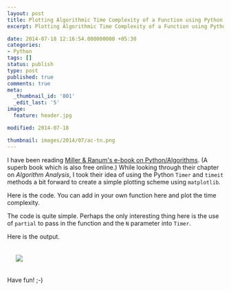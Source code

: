 ```yaml
---
layout: post
title: Plotting Algorithmic Time Complexity of a Function using Python
excerpt: Plotting Algorithmic Time Complexity of a Function using Python

date: 2014-07-18 12:16:54.000000000 +05:30
categories:
- Python
tags: []
status: publish
type: post
published: true
comments: true
meta:
  _thumbnail_id: '801'
  _edit_last: '5'
image:
  feature: header.jpg

modified: 2014-07-18

thumbnail: images/2014/07/ac-tn.png
---
```

<p>I have been reading <a href="http://interactivepython.org/courselib/static/pythonds/index.html">Miller & Ranum's e-book on Python/Algorithms</a>. (A superb book which is also free online.) While looking through their chapter on <em>Algorithm Analysis</em>, I took their idea of using the Python <code>Timer</code> and <code>timeit</code> methods a bit forward to create a simple plotting scheme using <code>matplotlib</code>. </p>
<p><!--more--></p>
<p>Here is the code. You can add in your own function here and plot the time complexity.</p>
<p>The code is quite simple. Perhaps the only interesting thing here is the use of <code>partial</code> to pass in the function and the <code>N</code> parameter into <code>Timer</code>. </p>
<p><script src="https://gist.github.com/electronut/a7290a92b48a66fdebee.js"></script></p>
<p>Here is the output.</p>
<p style="padding: 20px;">
<img src="{{ site.baseurl }}/images/2014/07/Screen-Shot-2014-07-18-at-12.00.36-pm.png"/></p>
<p>Have fun! ;-)</p>
